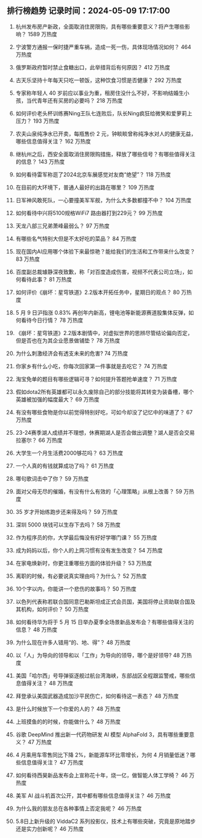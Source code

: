 
## 排行榜趋势 记录时间：2024-05-09 17:17:00
  
  1. 杭州发布房产新政，全面取消住房限购，具有哪些重要意义？将产生哪些影响？ 1589 万热度
    
  2. 宁波警方通报一保时捷严重车祸，造成一死一伤，具体现场情况如何？ 464 万热度
    
  3. 俄罗斯政府暂时禁止食糖出口，此举措背后有何原因？ 412 万热度
    
  4. 古天乐坚持十年每天只吃一顿饭，这种饮食习惯是否健康？ 292 万热度
    
  5. 专家称年轻人 40 岁前应以事业为重，租房住没什么不好，不影响结婚生小孩，当代青年还有买房的必要吗？ 218 万热度
    
  6. 如何评价老头杯训练赛Ning王队七连败后，队长Ning疯狂给微笑和爱萝莉上压力？ 193 万热度
    
  7. 农夫山泉纯净水已开卖，每瓶售价 2 元，钟睒睒曾称纯净水对人的健康无益，哪些信息值得关注？ 162 万热度
    
  8. 继杭州之后，西安全面取消住房限购措施，释放了哪些信号？有哪些值得关注的信息？ 143 万热度
    
  9. 如何看待雷军称逛了2024北京车展感觉对友商“绝望”？ 118 万热度
    
  10. 在目前的大环境下，普通人最好的出路在哪里？ 109 万热度
    
  11. 日军神风敢死队，一心要撞美军军舰，为什么大多数都撞不中？ 104 万热度
    
  12. 如何看待中兴将5100规格WiFi7 路由器打到229元？ 99 万热度
    
  13. 天龙八部三兄弟萧峰最弱么？ 97 万热度
    
  14. 有哪些名气特别大但是不太好吃的菜品？ 84 万热度
    
  15. 现在国内AI应用哪个体验下来最惊艳？能给我们的生活和工作带来什么改变？ 83 万热度
    
  16. 百度副总裁璩静深夜致歉，称「对百度造成伤害，视频不代表公司立场」，如何看待此事？ 81 万热度
    
  17. 如何评价《崩坏：星穹铁道》2.2版本开拓任务中，星期日的观点？ 80 万热度
    
  18. 5 月 9 日沪指涨 0.83% 再创年内新高，锂电池等新能源赛道股集体反弹，如何看待今日行情？ 78 万热度
    
  19. 《崩坏：星穹铁道》2.2版本剧情中，对虚拟世界的思辨尽管结论偏向否定，但是否也在为其企业愿景做铺垫？ 78 万热度
    
  20. 为什么刺激经济会有透支未来的危害? 74 万热度
    
  21. 你家乡有什么小吃，你每次回家第一件事就是去吃它？ 74 万热度
    
  22. 淘宝免单的题目有哪些逻辑可寻？如何提升答题抢单速度？ 71 万热度
    
  23. 假如dota2所有英雄都可以永久废除自己的部分技能将其转变为装备槽，哪个英雄被加强的幅度最大？ 69 万热度
    
  24. 有没有哪些食物是你以前觉得特别好吃，可如今却没了记忆中的味道了？ 67 万热度
    
  25. 23-24赛季湖人成绩并不理想，休赛期湖人是否会做出调整？湖人是否会交易拉塞尔？ 66 万热度
    
  26. 大学生一个月生活费2000够花吗？ 63 万热度
    
  27. 一个人真的有钱就算成功了吗？ 61 万热度
    
  28. 哪句歌词击中了你？ 59 万热度
    
  29. 面对父母无尽的催婚，有没有什么有效的「心理策略」从根上改善？ 59 万热度
    
  30. 35 岁才开始练跑步还来得及吗？ 59 万热度
    
  31. 深圳 5000 块钱可以生存下去吗？ 58 万热度
    
  32. 作为程序员的你，大学最后悔没有好好学哪门课？ 55 万热度
    
  33. 成为妈妈以后，你个人的上网习惯有没有发生改变？ 54 万热度
    
  34. 在家电焕新时，你更注重哪些方面的体验升级？ 53 万热度
    
  35. 离职的时候，有必要说真实理由吗？为什么？ 52 万热度
    
  36. 10个字以内，你能讲一个悲伤的故事吗？ 50 万热度
    
  37. 以色列代表称若联合国同意巴勒斯坦成正式会员国，美国将停止资助联合国及其机构，如何评价？ 50 万热度
    
  38. 如何看待华为将于 5 月 15 日举办夏季全场景新品发布会？有哪些值得关注的信息？ 48 万热度
    
  39. 为什么现在许多人错用“的、地、得”？ 48 万热度
    
  40. 以「人」为导向的领导和以「工作」为导向的领导，哪个是好领导? 48 万热度
    
  41. 美国「哈尔西」号导弹驱逐舰过航台湾海峡，东部战区全程跟监警戒，哪些信息值得关注？ 48 万热度
    
  42. 拜登承认美国武器造成加沙平民伤亡，如何看待这一表态？ 48 万热度
    
  43. 是什么时候放下一个你爱的人的？ 48 万热度
    
  44. 上班摸鱼的的时候，你能做什么？ 48 万热度
    
  45. 谷歌 DeepMind 推出新一代药物研发 AI 模型 AlphaFold 3，具有哪些重要意义？ 47 万热度
    
  46. 4 月乘用车零售同比下降 2%，新能源车环比零增长，为何 4 月销量低迷？哪些信息值得关注？ 47 万热度
    
  47. 如何看待西昊新品发布会上宣称花十年，烧一亿，做智能人体工学椅？ 46 万热度
    
  48. 美军 AI 战斗机首次公开，其中都有哪些信息值得关注？ 46 万热度
    
  49. 为什么我的朋友总在各种事情上否定我呢？ 46 万热度
    
  50. 5.8日上新升级的 ViddaC2 系列投影仪，技术上有哪些突破，究竟是原地踏步还是实力创新呢？ 46 万热度
    